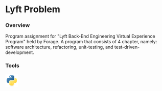 # Lyft Problem 

### Overview
Program assignment for "Lyft Back-End Engineering Virtual Experience Program" held by Forage. A program that consists of 4 chapter, namely: software architecture, refactoring, unit-testing, and test-driven-development.

### Tools
<p align="left">
<a href="https://www.python.org" target="_blank" rel="noreferrer"> <img src="https://raw.githubusercontent.com/devicons/devicon/master/icons/python/python-original.svg" alt="python" width="40" height="40"/> </a> 
</p>

